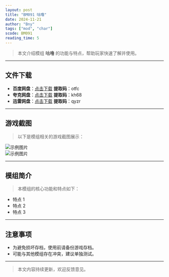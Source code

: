 ```yaml
---
layout: post
title: "BM091 咕噜"
date: 2024-11-21
author: "Bny"
tags: ["mod", "char"]
scode: BM091
reading_time: 5
---
```


> 本文介绍模组 **咕噜** 的功能与特点，帮助玩家快速了解并使用。

---





## 文件下载
- **百度网盘**：[点击下载](https://pan.baidu.com/s/1a4RHWL91cwGJczpBNTWU4g?pwd=otfc)  **提取码**：otfc  
- **夸克网盘**：[点击下载](https://pan.quark.cn/s/ad9cecb509a9?pwd=kh68)  **提取码**：kh68  
- **迅雷网盘**：[点击下载](https://pan.xunlei.com/s/VOCCbcpLIL7qD5IUvE-GKnETA1?pwd=qyzr)  **提取码**：qyzr  

---

## 游戏截图
> 以下是模组相关的游戏截图展示：

![示例图片](https://example.com/screenshot1.jpg)  
![示例图片](https://example.com/screenshot2.jpg)

---

## 模组简介
> 本模组的核心功能和特点如下：
- 特点 1
- 特点 2
- 特点 3

---

## 注意事项
- 为避免损坏存档，使用前请备份游戏存档。
- 可能与其他模组存在冲突，建议单独测试。

---

> 本文内容持续更新，欢迎反馈意见。
